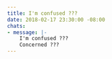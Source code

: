 ```yaml
---
title: I'm confused ???
date: 2018-02-17 23:30:00 -08:00
chats:
- message: |-
    I'm confused ???
    Concerned ???
---
```


